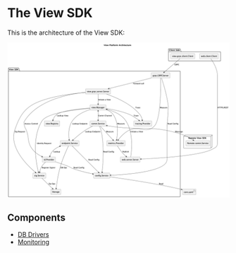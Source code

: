 # The View SDK

This is the architecture of the View SDK:

![architecture.png](./uml/architecture.png)

## Components

- [DB Drivers](./db-driver.md)
- [Monitoring](./monitoring.md)